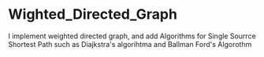 # Wighted_Directed_Graph
I implement weighted directed graph, and add Algorithms for Single Sourrce Shortest Path such as Diajkstra's algorihtma and Ballman Ford's Algorothm
